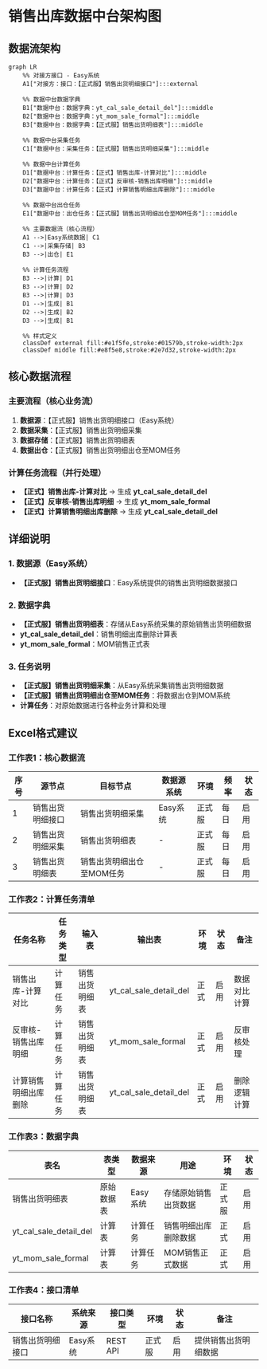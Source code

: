 # 销售出库数据中台架构图

## 数据流架构

```mermaid
graph LR
    %% 对接方接口 - Easy系统
    A1["对接方：接口：【正式服】销售出货明细接口"]:::external
    
    %% 数据中台数据字典
    B1["数据中台：数据字典：yt_cal_sale_detail_del"]:::middle
    B2["数据中台：数据字典：yt_mom_sale_formal"]:::middle
    B3["数据中台：数据字典：【正式服】销售出货明细表"]:::middle
    
    %% 数据中台采集任务
    C1["数据中台：采集任务：【正式服】销售出货明细采集"]:::middle
    
    %% 数据中台计算任务
    D1["数据中台：计算任务：【正式】销售出库-计算对比"]:::middle
    D2["数据中台：计算任务：【正式】反审核-销售出库明细"]:::middle
    D3["数据中台：计算任务：【正式】计算销售明细出库删除"]:::middle
    
    %% 数据中台出仓任务
    E1["数据中台：出仓任务：【正式服】销售出货明细出仓至MOM任务"]:::middle
    
    %% 主要数据流（核心流程）
    A1 -->|Easy系统数据| C1
    C1 -->|采集存储| B3
    B3 -->|出仓| E1
    
    %% 计算任务流程
    B3 -->|计算| D1
    B3 -->|计算| D2
    B3 -->|计算| D3
    D1 -->|生成| B1
    D2 -->|生成| B2
    D3 -->|生成| B1
    
    %% 样式定义
    classDef external fill:#e1f5fe,stroke:#01579b,stroke-width:2px
    classDef middle fill:#e8f5e8,stroke:#2e7d32,stroke-width:2px
```

## 核心数据流程

### 主要流程（核心业务流）
1. **数据源**：【正式服】销售出货明细接口（Easy系统）
2. **数据采集**：【正式服】销售出货明细采集
3. **数据存储**：【正式服】销售出货明细表
4. **数据出仓**：【正式服】销售出货明细出仓至MOM任务

### 计算任务流程（并行处理）
- **【正式】销售出库-计算对比** → 生成 **yt_cal_sale_detail_del**
- **【正式】反审核-销售出库明细** → 生成 **yt_mom_sale_formal**
- **【正式】计算销售明细出库删除** → 生成 **yt_cal_sale_detail_del**

## 详细说明

### 1. 数据源（Easy系统）
- **【正式服】销售出货明细接口**：Easy系统提供的销售出货明细数据接口

### 2. 数据字典
- **【正式服】销售出货明细表**：存储从Easy系统采集的原始销售出货明细数据
- **yt_cal_sale_detail_del**：销售明细出库删除计算表
- **yt_mom_sale_formal**：MOM销售正式表

### 3. 任务说明
- **【正式服】销售出货明细采集**：从Easy系统采集销售出货明细数据
- **【正式服】销售出货明细出仓至MOM任务**：将数据出仓到MOM系统
- **计算任务**：对原始数据进行各种业务计算和处理

## Excel格式建议

### 工作表1：核心数据流
| 序号 | 源节点 | 目标节点 | 数据源系统 | 环境 | 频率 | 状态 |
|------|--------|----------|------------|------|------|------|
| 1 | 销售出货明细接口 | 销售出货明细采集 | Easy系统 | 正式服 | 每日 | 启用 |
| 2 | 销售出货明细采集 | 销售出货明细表 | - | 正式服 | 每日 | 启用 |
| 3 | 销售出货明细表 | 销售出货明细出仓至MOM任务 | - | 正式服 | 每日 | 启用 |

### 工作表2：计算任务清单
| 任务名称 | 任务类型 | 输入表 | 输出表 | 环境 | 状态 | 备注 |
|----------|----------|--------|--------|------|------|------|
| 销售出库-计算对比 | 计算任务 | 销售出货明细表 | yt_cal_sale_detail_del | 正式 | 启用 | 数据对比计算 |
| 反审核-销售出库明细 | 计算任务 | 销售出货明细表 | yt_mom_sale_formal | 正式 | 启用 | 反审核处理 |
| 计算销售明细出库删除 | 计算任务 | 销售出货明细表 | yt_cal_sale_detail_del | 正式 | 启用 | 删除逻辑计算 |

### 工作表3：数据字典
| 表名 | 表类型 | 数据来源 | 用途 | 环境 | 状态 |
|------|--------|----------|------|------|------|
| 销售出货明细表 | 原始数据表 | Easy系统 | 存储原始销售出货数据 | 正式服 | 启用 |
| yt_cal_sale_detail_del | 计算表 | 计算任务 | 销售明细出库删除数据 | 正式 | 启用 |
| yt_mom_sale_formal | 计算表 | 计算任务 | MOM销售正式数据 | 正式 | 启用 |

### 工作表4：接口清单
| 接口名称 | 系统来源 | 接口类型 | 环境 | 状态 | 备注 |
|----------|----------|----------|------|------|------|
| 销售出货明细接口 | Easy系统 | REST API | 正式服 | 启用 | 提供销售出货明细数据 | 